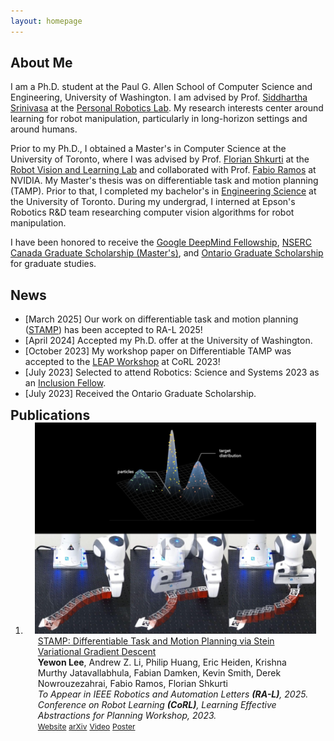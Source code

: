 ```yaml
---
layout: homepage
---
```


## About Me

I am a Ph.D. student at the Paul G. Allen School of Computer Science and Engineering, University of Washington. I am advised by Prof. [Siddhartha Srinivasa](https://goodrobot.ai/) at the [Personal Robotics Lab](https://personalrobotics.cs.washington.edu/). My research interests center around learning for robot manipulation, particularly in long-horizon settings and around humans. 

Prior to my Ph.D., I obtained a Master's in Computer Science at the University of Toronto, where I was advised by Prof. [Florian Shkurti](http://www.cs.toronto.edu/~florian/) at the [Robot Vision and Learning Lab](https://rvl.cs.toronto.edu/#/) and collaborated with Prof. [Fabio Ramos](https://fabioramos.github.io/Home.html) at NVIDIA. My Master's thesis was on differentiable task and motion planning (TAMP). Prior to that, I completed my bachelor's in [Engineering Science](https://engsci.utoronto.ca/program/what-is-engsci/) at the University of Toronto. During my undergrad, I interned at Epson's Robotics R&D team researching computer vision algorithms for robot manipulation.

I have been honored to receive the [Google DeepMind Fellowship](https://www.deepmind.com/education), [NSERC Canada Graduate Scholarship (Master's)](https://www.nserc-crsng.gc.ca/students-etudiants/pg-cs/cgsm-bescm_eng.asp), and [Ontario Graduate Scholarship](https://osap.gov.on.ca/OSAPPortal/en/A-ZListofAid/PRDR019245.html) for graduate studies. 

## News
- [March 2025] Our work on differentiable task and motion planning ([STAMP](https://rvl.cs.toronto.edu/stamp/)) has been accepted to RA-L 2025!
- [April 2024] Accepted my Ph.D. offer at the University of Washington. 
- [October 2023] My workshop paper on Differentiable TAMP was accepted to the [LEAP Workshop](https://leap-workshop.github.io) at CoRL 2023!
- [July 2023] Selected to attend Robotics: Science and Systems 2023 as an [Inclusion Fellow](https://sites.google.com/seas.upenn.edu/inclusion-rss-2023/program).
- [July 2023] Received the Ontario Graduate Scholarship.

<h2 id="publications" style="margin: 2px 0px -15px;">Publications <temp style="font-size:15px;"></temp></h2>
<div class="publications">
  <ol class="bibliography">
    <li>
      <div class="pub-row row">
        <div class="col-sm-3 abbr" style="padding-right: 15px; padding-left: 15px;">
          <img src="assets/img/stamp.png" class="teaser img-fluid z-depth-1">
        </div>
        <div id="peng2021copo" class="col-sm-9" style="padding-right: 15px; padding-left: 20px;">
          <div class="title">
            <a href="https://arxiv.org/pdf/2310.01775.pdf">STAMP: Differentiable Task and Motion Planning via Stein Variational Gradient Descent</a>
          </div>
          <div class="author">
            <strong>Yewon Lee</strong>, Andrew Z. Li, Philip Huang, Eric Heiden, Krishna Murthy Jatavallabhula, Fabian Damken, Kevin Smith, Derek Nowrouzezahrai, Fabio Ramos, Florian Shkurti
          </div>
          <div class="periodical">
            <em>To Appear in IEEE Robotics and Automation Letters <strong>(RA-L)</strong>, 2025.</em>
          </div>
          <div class="periodical">
            <em>Conference on Robot Learning <strong>(CoRL)</strong>, Learning Effective Abstractions for Planning Workshop, 2023.</em>
          </div>
          <div class="links">
            <a href="https://rvl.cs.toronto.edu/stamp/" class="btn btn-sm z-depth-0" role="button" target="_blank" style="font-size:12px;">Website</a>
            <a href="https://arxiv.org/abs/2310.01775" class="btn btn-sm z-depth-0" role="button" target="_blank" style="font-size:12px;">arXiv</a>
            <a href="https://www.youtube.com/watch?v=FuFGdixlSnM" class="btn btn-sm z-depth-0" role="button" target="_blank" style="font-size:12px;">Video</a>
            <a href="https://drive.google.com/file/d/1BAc1qalsh1JuERrc7yWq3H7i0NmiB881/view?usp=sharing" class="btn btn-sm z-depth-0" role="button" target="_blank" style="font-size:12px;">Poster</a>
          </div>
        </div> <!-- Closes col-sm-9 -->
      </div> <!-- Closes pub-row -->
    </li>
  </ol>
</div>

